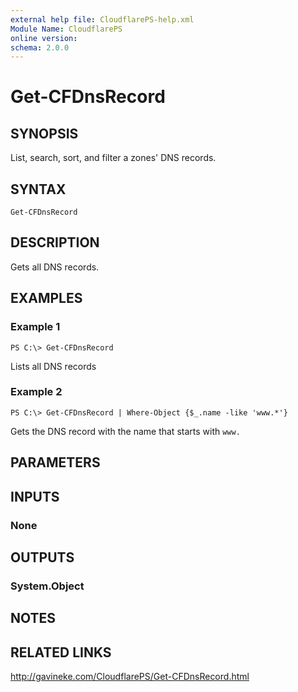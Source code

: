 ```yaml
---
external help file: CloudflarePS-help.xml
Module Name: CloudflarePS
online version: 
schema: 2.0.0
---
```


# Get-CFDnsRecord

## SYNOPSIS
List, search, sort, and filter a zones' DNS records.

## SYNTAX

```
Get-CFDnsRecord
```

## DESCRIPTION
Gets all DNS records.

## EXAMPLES

### Example 1
```
PS C:\> Get-CFDnsRecord
```

Lists all DNS records

### Example 2
```
PS C:\> Get-CFDnsRecord | Where-Object {$_.name -like 'www.*'}
```

Gets the DNS record with the name that starts with `www.`


## PARAMETERS

## INPUTS

### None


## OUTPUTS

### System.Object

## NOTES

## RELATED LINKS

http://gavineke.com/CloudflarePS/Get-CFDnsRecord.html
